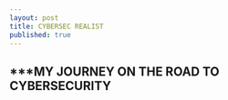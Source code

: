 ```yaml
---
layout: post
title: CYBERSEC REALIST
published: true
---
```


## ***MY JOURNEY ON THE ROAD TO CYBERSECURITY

